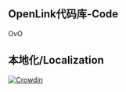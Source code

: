 ## OpenLink代码库-Code
OvO

## 本地化/Localization
[![Crowdin](https://badges.crowdin.net/openlink/localized.svg)](https://crowdin.com/project/openlink)